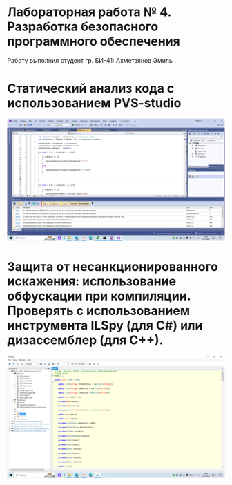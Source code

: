 # Лабораторная работа № 4. Разработка безопасного программного обеспечения
Работу выполнил студент гр. БИ-41: Ахметзянов Эмиль .
# Статический анализ кода с использованием PVS-studio
![Результат](1foto.png "Результат")

# Защита от несанкционированного искажения: использование обфускации при компиляции. Проверять с использованием инструмента ILSpy (для C#) или дизассемблер (для С++).
![Результат](2foto.png "Результат")
